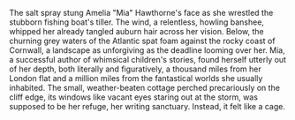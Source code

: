 The salt spray stung Amelia "Mia" Hawthorne's face as she wrestled the stubborn fishing boat's tiller.  The wind, a relentless, howling banshee, whipped her already tangled auburn hair across her vision.  Below, the churning grey waters of the Atlantic spat foam against the rocky coast of Cornwall, a landscape as unforgiving as the deadline looming over her.  Mia, a successful author of whimsical children's stories, found herself utterly out of her depth, both literally and figuratively, a thousand miles from her London flat and a million miles from the fantastical worlds she usually inhabited.  The small, weather-beaten cottage perched precariously on the cliff edge, its windows like vacant eyes staring out at the storm, was supposed to be her refuge, her writing sanctuary.  Instead, it felt like a cage.
